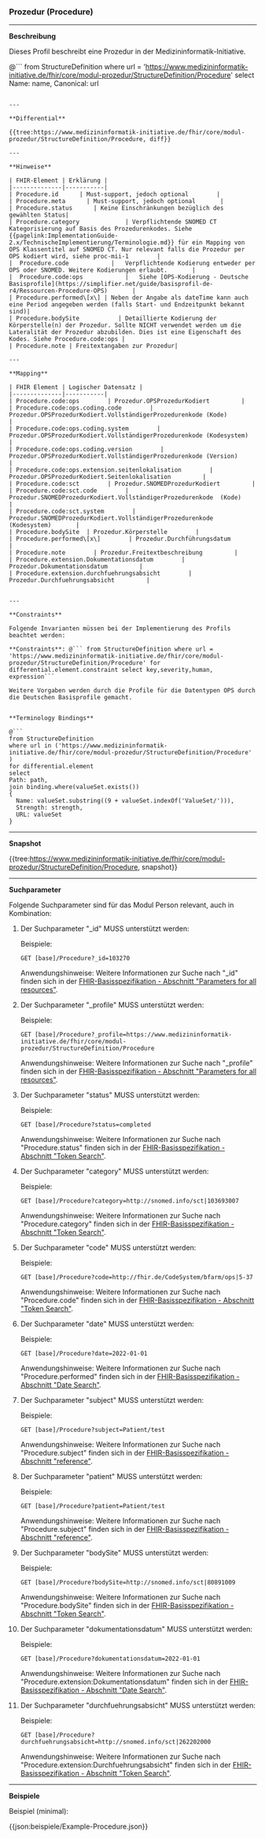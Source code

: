 ### Prozedur (Procedure)

---

**Beschreibung**

Dieses Profil beschreibt eine Prozedur in der Medizininformatik-Initiative.

@```
from StructureDefinition where url = 'https://www.medizininformatik-initiative.de/fhir/core/modul-prozedur/StructureDefinition/Procedure' select Name: name, Canonical: url
```

---

**Differential**

{{tree:https://www.medizininformatik-initiative.de/fhir/core/modul-prozedur/StructureDefinition/Procedure, diff}}

---

**Hinweise**

| FHIR-Element | Erklärung |
|--------------|-----------|
| Procedure.id      | Must-support, jedoch optional        |
| Procedure.meta      | Must-support, jedoch optional       |
| Procedure.status      | Keine Einschränkungen bezüglich des gewählten Status|
| Procedure.category             | Verpflichtende SNOMED CT Kategorisierung auf Basis des Prozedurenkodes. Siehe {{pagelink:ImplementationGuide-2.x/TechnischeImplementierung/Terminologie.md}} für ein Mapping von OPS Klassentitel auf SNOMED CT. Nur relevant falls die Prozedur per OPS kodiert wird, siehe proc-mii-1        |
|  Procedure.code            |   Verpflichtende Kodierung entweder per OPS oder SNOMED. Weitere Kodierungen erlaubt.       |
|  Procedure.code:ops            |   Siehe [OPS-Kodierung - Deutsche Basisprofile](https://simplifier.net/guide/basisprofil-de-r4/Ressourcen-Procedure-OPS)       |
| Procedure.performed\[x\] | Neben der Angabe als dateTime kann auch eine Period angegeben werden (falls Start- und Endzeitpunkt bekannt sind)|
| Procedure.bodySite           | Detaillierte Kodierung der Körperstelle(n) der Prozedur. Sollte NICHT verwendet werden um die Lateralität der Prozedur abzubilden. Dies ist eine Eigenschaft des Kodes. Siehe Procedure.code:ops |
| Procedure.note | Freitextangaben zur Prozedur|

---

**Mapping**

| FHIR Element | Logischer Datensatz |
|--------------|-----------|
| Procedure.code:ops        | Prozedur.OPSProzedurKodiert         |
| Procedure.code:ops.coding.code        | Prozedur.OPSProzedurKodiert.VollständigerProzedurenkode (Kode)        |
| Procedure.code:ops.coding.system        | Prozedur.OPSProzedurKodiert.VollständigerProzedurenkode (Kodesystem)        |
| Procedure.code:ops.coding.version        | Prozedur.OPSProzedurKodiert.VollständigerProzedurenkode (Version)        |
| Procedure.code:ops.extension.seitenlokalisation        | Prozedur.OPSProzedurKodiert.Seitenlokalisation         |
| Procedure.code:sct        | Prozedur.SNOMEDProzedurKodiert         |
| Procedure.code:sct.code        | Prozedur.SNOMEDProzedurKodiert.VollständigerProzedurenkode  (Kode)       |
| Procedure.code:sct.system        | Prozedur.SNOMEDProzedurKodiert.VollständigerProzedurenkode  (Kodesystem)       |
| Procedure.bodySite  | Prozedur.Körperstelle        |
| Procedure.performed\[x\]        | Prozedur.Durchführungsdatum         |
| Procedure.note        | Prozedur.Freitextbeschreibung         |
| Procedure.extension.Dokumentationsdatum        | Prozedur.Dokumentationsdatum         |
| Procedure.extension.durchfuehrungsabsicht        | Prozedur.Durchfuehrungsabsicht         |


---

**Constraints**

Folgende Invarianten müssen bei der Implementierung des Profils beachtet werden:

**Constraints**: @``` from StructureDefinition where url = 'https://www.medizininformatik-initiative.de/fhir/core/modul-prozedur/StructureDefinition/Procedure' for differential.element.constraint select key,severity,human, expression```

Weitere Vorgaben werden durch die Profile für die Datentypen OPS durch die Deutschen Basisprofile gemacht.


**Terminology Bindings**

@```
from StructureDefinition
where url in ('https://www.medizininformatik-initiative.de/fhir/core/modul-prozedur/StructureDefinition/Procedure' )
for differential.element
select
Path: path,
join binding.where(valueSet.exists())
{
  Name: valueSet.substring((9 + valueSet.indexOf('ValueSet/'))),
  Strength: strength,
  URL: valueSet
}
```

---

**Snapshot**

{{tree:https://www.medizininformatik-initiative.de/fhir/core/modul-prozedur/StructureDefinition/Procedure, snapshot}}

---

**Suchparameter**

Folgende Suchparameter sind für das Modul Person relevant, auch in Kombination:

1. Der Suchparameter "_id" MUSS unterstützt werden:

    Beispiele:

    ```GET [base]/Procedure?_id=103270```

    Anwendungshinweise: Weitere Informationen zur Suche nach "_id" finden sich in der [FHIR-Basisspezifikation - Abschnitt "Parameters for all resources"](http://hl7.org/fhir/R4/search.html#all).

1. Der Suchparameter "_profile" MUSS unterstützt werden:

    Beispiele:

    ```GET [base]/Procedure?_profile=https://www.medizininformatik-initiative.de/fhir/core/modul-prozedur/StructureDefinition/Procedure```

    Anwendungshinweise: Weitere Informationen zur Suche nach "_profile" finden sich in der [FHIR-Basisspezifikation - Abschnitt "Parameters for all resources"](http://hl7.org/fhir/R4/search.html#all).

1. Der Suchparameter "status" MUSS unterstützt werden:

    Beispiele:

    ```GET [base]/Procedure?status=completed```

    Anwendungshinweise: Weitere Informationen zur Suche nach "Procedure.status" finden sich in der [FHIR-Basisspezifikation - Abschnitt "Token Search"](http://hl7.org/fhir/R4/search.html#token).

1. Der Suchparameter "category" MUSS unterstützt werden:

    Beispiele:

    ```GET [base]/Procedure?category=http://snomed.info/sct|103693007```

    Anwendungshinweise: Weitere Informationen zur Suche nach "Procedure.category" finden sich in der [FHIR-Basisspezifikation - Abschnitt "Token Search"](http://hl7.org/fhir/R4/search.html#token).

1. Der Suchparameter "code" MUSS unterstützt werden:

    Beispiele:

    ```GET [base]/Procedure?code=http://fhir.de/CodeSystem/bfarm/ops|5-37```

    Anwendungshinweise: Weitere Informationen zur Suche nach "Procedure.code" finden sich in der [FHIR-Basisspezifikation - Abschnitt "Token Search"](http://hl7.org/fhir/R4/search.html#token).

1. Der Suchparameter "date" MUSS unterstützt werden:

    Beispiele:

    ```GET [base]/Procedure?date=2022-01-01```

    Anwendungshinweise: Weitere Informationen zur Suche nach "Procedure.performed" finden sich in der [FHIR-Basisspezifikation - Abschnitt "Date Search"](http://hl7.org/fhir/R4/search.html#date).

1. Der Suchparameter "subject" MUSS unterstützt werden:

    Beispiele:

    ```GET [base]/Procedure?subject=Patient/test```

    Anwendungshinweise: Weitere Informationen zur Suche nach "Procedure.subject" finden sich in der [FHIR-Basisspezifikation - Abschnitt "reference"](http://hl7.org/fhir/R4/search.html#reference).

1. Der Suchparameter "patient" MUSS unterstützt werden:

    Beispiele:

    ```GET [base]/Procedure?patient=Patient/test```

    Anwendungshinweise: Weitere Informationen zur Suche nach "Procedure.subject" finden sich in der [FHIR-Basisspezifikation - Abschnitt "reference"](http://hl7.org/fhir/R4/search.html#reference).

1. Der Suchparameter "bodySite" MUSS unterstützt werden:

    Beispiele:

    ```GET [base]/Procedure?bodySite=http://snomed.info/sct|80891009```

    Anwendungshinweise: Weitere Informationen zur Suche nach "Procedure.bodySite" finden sich in der [FHIR-Basisspezifikation - Abschnitt "Token Search"](http://hl7.org/fhir/R4/search.html#token).

1. Der Suchparameter "dokumentationsdatum" MUSS unterstützt werden:

    Beispiele:

    ```GET [base]/Procedure?dokumentationsdatum=2022-01-01```

    Anwendungshinweise: Weitere Informationen zur Suche nach "Procedure.extension:Dokumentationsdatum" finden sich in der [FHIR-Basisspezifikation - Abschnitt "Date Search"](http://hl7.org/fhir/R4/search.html#date).

1. Der Suchparameter "durchfuehrungsabsicht" MUSS unterstützt werden:

    Beispiele:

    ```GET [base]/Procedure?durchfuehrungsabsicht=http://snomed.info/sct|262202000```

    Anwendungshinweise: Weitere Informationen zur Suche nach "Procedure.extension:Durchfuehrungsabsicht" finden sich in der [FHIR-Basisspezifikation - Abschnitt "Token Search"](http://hl7.org/fhir/R4/search.html#token).

---

**Beispiele**

Beispiel (minimal):

{{json:beispiele/Example-Procedure.json}}

